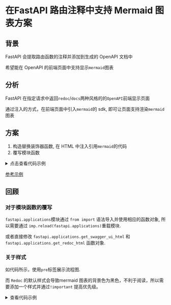 # 在FastAPI 路由注释中支持 Mermaid 图表方案

## 背景

FastAPI 会提取路由函数的注释并添加到生成的 OpenAPI 文档中

希望能在 OpenAPI 的前端页面中支持显示`mermaid`图表

## 分析

FastAPI 在指定请求中返回`redoc`/`docs`两种风格的的`OpenAPI`前端显示页面

通过注入的方式，在前端页面中引入`mermaid`的 sdk, 即可让页面支持渲染`mermaid`图表

## 方案

1. 构造替换装饰器函数, 在 HTML 中注入引用`mermaid`的代码
2. 覆写模块函数

<details>

<summary>点击查看代码示例</summary>

```python
import imp
from functools import wraps
from typing import Callable


import fastapi
import fastapi.applications
import fastapi.openapi.docs
from fastapi.responses import HTMLResponse


def add_mermaid_support(func: Callable[..., HTMLResponse]):
    """在</head>标签前插入mermaid js

    https://mermaid-js.github.io/mermaid/#/n00b-gettingStarted?id=requirements-for-the-mermaid-api
    """
    mermaid_js = '''

    <script type="module">
      import mermaid from 'https://unpkg.com/mermaid@9/dist/mermaid.esm.min.mjs';
      mermaid.initialize({ startOnLoad: true });
    </script>

    <style type="text/css">
        pre.mermaid {
            background-color: lightsteelblue !important;
        }
    </style>    

    '''

    @wraps(func)
    def decorator(*args, **kwargs) -> HTMLResponse:
        res = func(*args, **kwargs)
        content = res.body.decode(res.charset)
        index = content.find("</head>")
        if index != -1:
            content = content[:index] + mermaid_js + content[index:]
        return HTMLResponse(content)

    return decorator


# A
fastapi.openapi.docs.get_swagger_ui_html = add_mermaid_support(fastapi.openapi.docs.get_swagger_ui_html)
fastapi.openapi.docs.get_redoc_html = add_mermaid_support(fastapi.openapi.docs.get_redoc_html)
imp.reload(fastapi.applications)

# B
# fastapi.applications.get_swagger_ui_html = add_mermaid_support(fastapi.openapi.docs.get_swagger_ui_html)
# fastapi.applications.get_redoc_html = add_mermaid_support(fastapi.openapi.docs.get_redoc_html)
# app = FastAPI()

@router.get('/')
def hello():
    """
    <pre class="mermaid">
            graph TD
            A[Client] -->|tcp_123| B
            B(Load Balancer)
            B -->|tcp_456| C[Server1]
            B -->|tcp_456| D[Server2]
    </pre>
    """
    return "hello world"

```

</details>

[参考示例](https://github.com/qsoyq/pytoolkit/blob/main/examples/mermaid_with_fastapi_openapi/main.py)

## 回顾

### 对于模块函数的覆写

`fastapi.applications`模块通过 `from import` 语法导入并使用相应的函数对象, 所以需要通过 `imp.reload(fastapi.applications)`重载模块.

或者直接修改 `fastapi.applications.get_swagger_ui_html` 和 `fastapi.applications.get_redoc_html` 函数对象.

### 关于样式

如代码所示，使用`pre`标签展示流程图.

而 `Redoc` 的默认样式会导致mermaid 图表的背景色为黑色，不利于阅读，所以需要添加一个样式并通过`!important` 提高优先级。

<details>

<summary>查看代码示例</summary>

原有的样式

```css
.hzUya pre {
    background-color: rgb(17, 23, 26);
}
```

添加的样式

```css
pre.mermaid {
    background-color: lightsteelblue !important;
}
```

</details>

